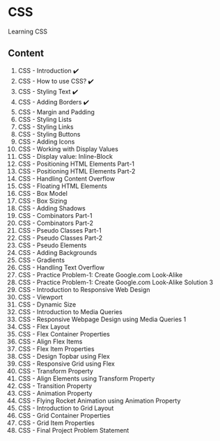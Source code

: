 # CSS

Learning CSS

## Content

1. CSS - Introduction :heavy_check_mark:
2. CSS - How to use CSS? :heavy_check_mark:
3. CSS - Styling Text :heavy_check_mark:
4. CSS - Adding Borders :heavy_check_mark:
5. CSS - Margin and Padding
6. CSS - Styling Lists
7. CSS - Styling Links
8. CSS - Styling Buttons
9. CSS - Adding Icons
10. CSS - Working with Display Values
11. CSS - Display value: Inline-Block
12. CSS - Positioning HTML Elements Part-1
13. CSS - Positioning HTML Elements Part-2
14. CSS - Handling Content Overflow
15. CSS - Floating HTML Elements
16. CSS - Box Model
17. CSS - Box Sizing
18. CSS - Adding Shadows
19. CSS - Combinators Part-1
20. CSS - Combinators Part-2
21. CSS - Pseudo Classes Part-1
22. CSS - Pseudo Classes Part-2
23. CSS - Pseudo Elements
24. CSS - Adding Backgrounds
25. CSS - Gradients
26. CSS - Handling Text Overflow
27. CSS - Practice Problem-1: Create Google.com Look-Alike
28. CSS - Practice Problem-1: Create Google.com Look-Alike Solution 3
29. CSS - Introduction to Responsive Web Design
30. CSS - Viewport
31. CSS - Dynamic Size
32. CSS - Introduction to Media Queries
33. CSS - Responsive Webpage Design using Media Queries 1
34. CSS - Flex Layout
35. CSS - Flex Container Properties
36. CSS - Align Flex Items
37. CSS - Flex Item Properties
38. CSS - Design Topbar using Flex
39. CSS - Responsive Grid using Flex
40. CSS - Transform Property
41. CSS - Align Elements using Transform Property
42. CSS - Transition Property
43. CSS - Animation Property
44. CSS - Flying Rocket Animation using Animation Property
45. CSS - Introduction to Grid Layout
46. CSS - Grid Container Properties
47. CSS - Grid Item Properties
48. CSS - Final Project Problem Statement
